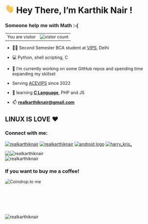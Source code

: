 # <img src="res/Hi.gif" width="30px" height="30px"> Hey There, I’m Karthik Nair !
<font face="helvetica"><h3 align="left">Someone help me with Math :-(</h3></font>

<table>
  <tr>
    <td>You are visitor</td>
    <td><img src="https://profile-counter.glitch.me/realKarthikNair/count.svg" alt="vistor count" height="30" width="224" /></td>
  </tr>
</table>


- 👨‍💻 Second Semester BCA student at [VIPS](https://www.vips.edu), Delhi

- 💻 Python, shell scripting, C

- 🔭 I’m currently working on some GitHub repos and spending time expanding my skillset

-  Serving [ACEVIPS](https://vipsace.org/) since 2022

- 🌱 learning [**C Language**](https://github.com/realKarthikNair/Learning-C-Lang), PHP and JS

- 📫 **realkarthiknair@gmail.com**

## LINUX IS LOVE ❤️ 

<p align="left">
<h3 align="left">Connect with me:</h3>
<a href="https://twitter.com/realkarthiknair" target="blank"><img align="center" src="https://raw.githubusercontent.com/rahuldkjain/github-profile-readme-generator/master/src/images/icons/Social/twitter.svg" alt="realkarthiknair" height="30" width="40" /></a>
<a href="https://linkedin.com/in/realkarthiknair" target="blank"><img align="center" src="https://raw.githubusercontent.com/rahuldkjain/github-profile-readme-generator/master/src/images/icons/Social/linked-in-alt.svg" alt="realkarthiknair" height="30" width="40" /></a>
<a href="https://android.stackexchange.com/users/351427/karthik-nair" target="blank"><img align="center" src="https://www.freepnglogos.com/uploads/android-logo-png/android-logo-0.png" width="70" alt="android logo" /></a>
<a href="https://instagram.com/karthiknair.sh" target="blank"><img align="center" src="https://raw.githubusercontent.com/rahuldkjain/github-profile-readme-generator/master/src/images/icons/Social/instagram.svg" alt="harry_kris_" height="30" width="40" /></a>
<!-- <a href="https://medium.com/@realkarthiknair" target="blank"><img align="center" src="https://raw.githubusercontent.com/rahuldkjain/github-profile-readme-generator/master/src/images/icons/Social/medium.svg" alt="@realkarthiknair" height="30" width="40" /></a>
</p> -->

<!-- <h3 align="left">Languages and Tools:</h3>
<p align="left"> <a href="https://www.python.org" target="_blank" rel="noreferrer"> <img src="https://raw.githubusercontent.com/devicons/devicon/master/icons/python/python-original.svg" alt="python" width="40" height="40"/> </a><a href="https://www.linux.org/" target="_blank" rel="noreferrer"> <img src="https://raw.githubusercontent.com/devicons/devicon/master/icons/linux/linux-original.svg" alt="linux" width="40" height="40"/> </a> <a href="https://www.cprogramming.com/" target="_blank" rel="noreferrer"> <img src="https://raw.githubusercontent.com/devicons/devicon/master/icons/c/c-original.svg" alt="c" width="40" height="40"/> </a><a href="https://www.mysql.com/" target="_blank" rel="noreferrer"> <img src="https://raw.githubusercontent.com/devicons/devicon/master/icons/mysql/mysql-original-wordmark.svg" alt="mysql" width="40" height="40"/> </a>  <a href="https://www.w3.org/html/" target="_blank" rel="noreferrer"> <img src="https://raw.githubusercontent.com/devicons/devicon/master/icons/html5/html5-original-wordmark.svg" alt="html5" width="40" height="40"/> </a>  </p> -->




<p align="left"><img align="left" src = "https://github-readme-stats.vercel.app/api/top-langs/?username=realkarthiknair&theme=radical"></p>







<p>&nbsp; 
   
   <img align="left" width="450" src="https://github-readme-stats.vercel.app/api?username=realkarthiknair&show_icons=true&hide_border=true&theme=tokyonight" alt="realkarthiknair" />
   <img width="450"  src="https://github-readme-streak-stats.herokuapp.com/?user=realkarthiknair&hide_border=true&theme=tokyonight" alt="realkarthiknair" />

</p>

<p align="left">
<h3 align="left">If you want to buy me a coffee!</h3>
<a slign="left" href="https://coindrop.to/realkarthiknair" target="_blank"><img align="left" src="https://coindrop.to/embed-button.png" style="border-radius: 10px; height: 114px !important;width: 458px !important;" alt="Coindrop.to me"></img></a>
</p>

<p><img align="center" width="930" src="https://activity-graph.herokuapp.com/graph?username=realkarthiknair&bg_color=1F222E&color=F8D866&line=F85D7F&point=FFFFFF&hide_border=false" alt="realkarthiknair" /></p>








  


